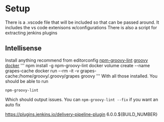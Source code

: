 # Setup
There is a .vscode file that will be included so that can be passed around.
It includes the vs code extenisons w/configurations
There is also a script for extracting jenkins plugins

## Intellisense
Install anything recommend from editorconfig
[npm-groovy-lint](https://github.com/nvuillam/npm-groovy-lint#configuration)
[groovy docker](https://hub.docker.com/_/groovy/)
'''
npm install -g npm-groovy-lint
docker volume create --name grapes-cache
docker run --rm -it -v grapes-cache:/home/groovy/.groovy/grapes groovy
'''
With all those installed. You should be able to run
```
npm-groovy-lint
```
Which should output issues. You can `npm-groovy-lint --fix` if you want an auto fix

https://plugins.jenkins.io/delivery-pipeline-plugin
6.0.0.${BUILD_NUMBER}

